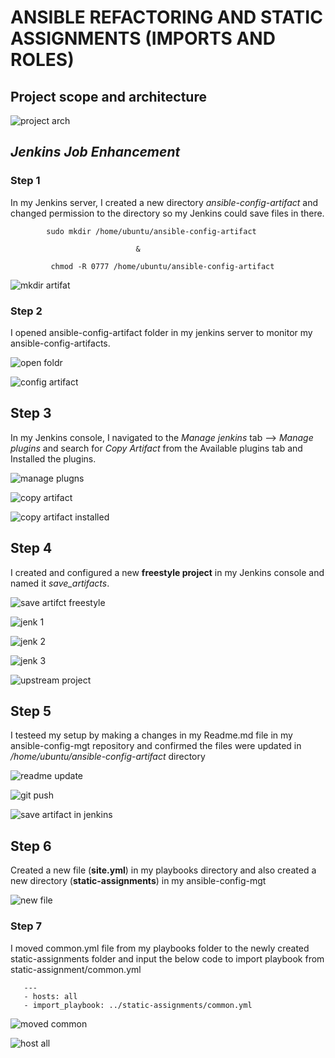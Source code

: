 #  **ANSIBLE REFACTORING AND STATIC ASSIGNMENTS (IMPORTS AND ROLES)**

 ## Project scope and architecture
  
  ![project arch](https://user-images.githubusercontent.com/79808404/197327592-9b79d643-7903-43b1-b2bf-380220030d5d.JPG)


## _Jenkins Job Enhancement_

 ### Step 1
   In my Jenkins server, I created a new directory _ansible-config-artifact_ and changed permission to the directory so my Jenkins could save files in there.
    
            sudo mkdir /home/ubuntu/ansible-config-artifact

                                &
            
             chmod -R 0777 /home/ubuntu/ansible-config-artifact



![mkdir artifat](https://user-images.githubusercontent.com/79808404/197327073-ecaa6f14-d88e-49f4-8c4b-cb0fca66e793.JPG)


### Step 2 
  I opened ansible-config-artifact folder in my jenkins server to monitor my ansible-config-artifacts.

![open foldr](https://user-images.githubusercontent.com/79808404/197340647-d7b013ac-1a4b-4e1e-ad7d-ab814f606450.JPG)

 ![config artifact](https://user-images.githubusercontent.com/79808404/197340655-6aa6a137-d775-4e62-b0da-f6c91270a6f3.JPG)



## Step 3
  In my Jenkins console, I navigated to the  _Manage jenkins_ tab --> _Manage plugins_ and search for _Copy Artifact_  from the Available plugins tab and Installed the plugins.
    
   ![manage plugns](https://user-images.githubusercontent.com/79808404/197339671-47051fd8-526d-43a7-ab03-ada17cc5a919.JPG)
 
   ![copy artifact](https://user-images.githubusercontent.com/79808404/197339683-2c2d83ee-cb61-4b78-97a1-8555b2fc6a3c.JPG)

   ![copy artifact installed](https://user-images.githubusercontent.com/79808404/197339692-d4a29263-471a-44b6-9822-17b1429211a4.JPG)
   
 ## Step 4
   I created and configured a new **freestyle project** in my Jenkins console and named it _save_artifacts_.
   
   ![save artifct freestyle](https://user-images.githubusercontent.com/79808404/197339855-f0ea3ece-4726-4706-8482-8f0ebd32dbe2.JPG)

   ![jenk 1](https://user-images.githubusercontent.com/79808404/197339865-3cbe083e-db9c-458b-8ed0-b98938e97c89.JPG)

   ![jenk 2](https://user-images.githubusercontent.com/79808404/197339872-57c270f8-b572-41da-b6ce-390fda837659.JPG)

   
   ![jenk 3](https://user-images.githubusercontent.com/79808404/197339877-e02b88c1-bef7-4f03-918a-1f1e5514e1c9.JPG)

   ![upstream project](https://user-images.githubusercontent.com/79808404/197340295-dbd41e25-aa7e-48a4-8ae8-d3c8520f343a.JPG)



## Step 5
  I testeed my setup by making a changes in my Readme.md file in my ansible-config-mgt repository and confirmed the files were updated in _/home/ubuntu/ansible-config-artifact_ directory
  
   ![readme update](https://user-images.githubusercontent.com/79808404/197342826-ebc21f16-0d91-4192-a42f-36152c1d39db.JPG)

  ![git push](https://user-images.githubusercontent.com/79808404/197342830-b1ac6625-6e5f-4a44-b219-14027ce00a75.JPG)

  
  ![save artifact in jenkins](https://user-images.githubusercontent.com/79808404/197342843-4adb36d2-a5e6-4321-a549-1e2b22bc970d.JPG)

   
## Step 6
  Created a new file (**site.yml**) in my playbooks directory and also created a new directory (**static-assignments**) in my ansible-config-mgt
  
   ![new file](https://user-images.githubusercontent.com/79808404/197344718-0fb5e7f4-98b2-4cc7-81ba-4260e5846bed.JPG)

   
### Step 7
  I moved common.yml file from my playbooks folder to the newly created static-assignments folder and input the below code to import playbook from static-assignment/common.yml
  
       ---
       - hosts: all
       - import_playbook: ../static-assignments/common.yml
  
  ![moved common](https://user-images.githubusercontent.com/79808404/197344931-6492e33a-1dae-4bc4-a31f-d27a76f334ed.JPG)
  
  ![host all](https://user-images.githubusercontent.com/79808404/197345218-322fb5ff-4aca-4fd1-91ee-9f17604307df.JPG)


   
   
   
   
   
   
   
   
   
   
   
   
